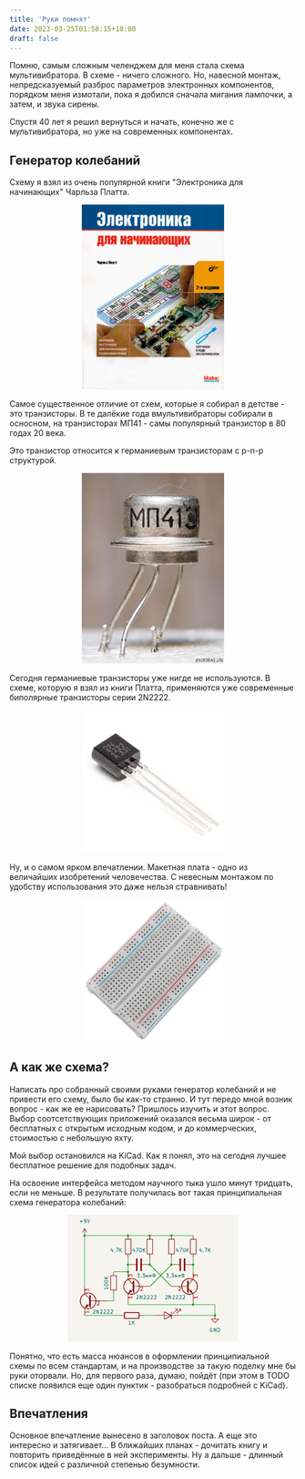 ```yaml
---
title: 'Руки помнят'
date: 2023-03-25T01:58:15+10:00
draft: false
---
```


Помню, самым сложным челенджем для меня стала схема мультивибратора. В схеме - ничего сложного. Но, навесной монтаж, непредсказуемый разброс параметров электронных компонентов, порядком меня измотали, пока я добился сначала мигания лампочки, а затем, и звука сирены.

Спустя 40 лет я решил вернуться и начать, конечно же с мультивибратора, но уже на современных компонентах.

## Генератор колебаний

Схему я взял из очень популярной книги "Электроника для начинающих" Чарльза Платта.

<div style="text-align:center">
<img src="platt-book.jpg" alt="Германиевый транзистор МП-41" style="width:250px;"/>
</div>

Самое существенное отличие от схем, которые я собирал в детстве - это транзисторы. В те далёкие года вмультивибраторы собирали в осносном, на транзисторах МП41 - самы популярный транзистор в 80 годах 20 века.

Это транзистор относится к германиевым транзисторам с p-n-p структурой.

<div style="text-align:center">
<img src="mp41.jpg" alt="Германиевый транзистор МП-41" style="width:250px;"/>
</div>

Сегодня германиевые транзисторы уже нигде не используются. В схеме, которую я взял из книги Платта, применяются уже современные биполярные транзисторы серии 2N2222.

<div style="text-align:center">
<img src="2n2222.jpg" alt="Биполярный транзистор 2N2222" style="width:250px;"/>
</div>

Ну, и о самом ярком впечатлении. Макетная плата - одно из величайших изобретений человечества. С невесным монтажом по удобству использования это даже нельзя стравнивать!

<div style="text-align:center">
<img src="board.png" alt="Биполярный транзистор 2N2222" style="width:250px;"/>
</div>

## А как же схема?

Написать про собранный своими руками генератор колебаний и не привести его схему, было бы как-то странно. И тут передо мной возник вопрос - как же ее нарисовать? Пришлось изучить и этот вопрос. Выбор соотсетствующих приложений оказался весьма широк - от бесплатных с открытым исходным кодом, и до коммерческих, стоимостью с небольшую яхту.

Мой выбор остановился на KiCad. Как я понял, это на сегодня лучшее бесплатное решение для подобных задач.

На освоение интерфейса методом научного тыка ушло минут тридцать, если не меньше. В результате получилась вот такая принципиальная схема генератора колебаний:

<div style="text-align:center">
<img src="scheme1.png" alt="Принципиальная схема генератора колебаний" style="width:300px;"/>
</div>

Понятно, что есть масса нюансов в оформлении принципиальной схемы по всем стандартам, и на производстве за такую поделку мне бы руки оторвали. Но, для первого раза, думаю, пойдёт (при этом в TODO списке появился еще один пунктик - разобраться подробней с KiCad).

## Впечатления

Основное впечатление вынесено в заголовок поста. А еще это интересно и затягивает...
В ближайших планах - дочитать книгу и повторить приведённые в ней эксперименты. Ну а дальше - длинный список идей с различной степенью безумности.
